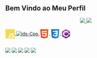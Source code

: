 ## Bem Vindo ao Meu Perfil
<div align="center"> 

  <a href="https://github.com/maykon-jds">
  <img height="150em" src="https://github-readme-stats.vercel.app/api?username=Maykon-jds&show_icons=true&theme=dracula&include_all_commits=true&count_private=true&title_color=04d361&icon_color=04d361&bg_color=121214&locale=pt-br&text_color=8257e5"/>
  
   <img height="150em" src="https://github-readme-stats.vercel.app/api/top-langs/?username=Maykon-JDS&layout=compact&langs_count=7&theme=onedark&title_color=04d361&bg_color=121214&text_color=8257e5&locale=pt-br"/>
</div>
<div style="display: inline_block"><br>
  <img align="center" alt="jds-Js" height="30" width="30" src="https://raw.githubusercontent.com/devicons/devicon/master/icons/javascript/javascript-plain.svg">
  <img align="center" alt="jds-Cpp" height="30" width="30" src="https://img.icons8.com/color/96/000000/c-plus-plus-logo.png">
  <img align="center" alt="jds-HTML" height="30" width="30" src="https://raw.githubusercontent.com/devicons/devicon/master/icons/html5/html5-original.svg">
  <img align="center" alt="jds-CSS" height="30" width="30" src="https://raw.githubusercontent.com/devicons/devicon/master/icons/css3/css3-original.svg">
  <img align="center" alt="jds-Csharp" height="30" width="30" src="https://raw.githubusercontent.com/devicons/devicon/master/icons/csharp/csharp-original.svg">
</div>
  
  ##
 
<div> 
  <a href="https://www.youtube.com/channel/UCWhyj6T36RD4zgEB94T_Ovg" target="_blank"><img src="https://img.shields.io/badge/YouTube-FF0000?style=for-the-badge&logo=youtube&logoColor=white" target="_blank"></a>
  <a href="https://www.instagram.com/maykon_jds/" target="_blank"><img src="https://img.shields.io/badge/-Instagram-%23E4405F?style=for-the-badge&logo=instagram&logoColor=white" target="_blank"></a>
 	<a href="https://www.twitch.tv/maykon_jds" target="_blank"><img src="https://img.shields.io/badge/Twitch-9146FF?style=for-the-badge&logo=twitch&logoColor=white" target="_blank"></a>
  <a href = "mailto:maykondias2001@gmail.com"><img src="https://img.shields.io/badge/-Gmail-%23333?style=for-the-badge&logo=gmail&logoColor=white" target="_blank"></a>
  <a href="https://www.linkedin.com/in/maykon-jos%C3%A9-dias-da-silva-04a558187/" target="_blank"><img src="https://img.shields.io/badge/-LinkedIn-%230077B5?style=for-the-badge&logo=linkedin&logoColor=white" target="_blank"></a>  
</div>

